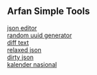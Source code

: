 ## Arfan Simple Tools

<a href="/json">json editor</a> <br>
<a href="/uuid">random uuid generator</a><br>
<a href="/diff">diff text</a><br>
<a href="/rjson">relaxed json</a><br>
<a href="/dirty-json">dirty json</a><br>
<a href="https://kalender.pages.dev/">kalender nasional</a><br>



